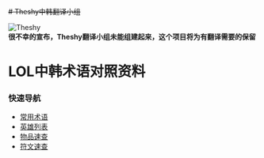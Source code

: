 ~~# Theshy中韩翻译小组~~

![Theshy](https://github.com/J1uT0ng/Theshy-translate-group/blob/master/images/Theshy.jpg)  
**很不幸的宣布，Theshy翻译小组未能组建起来，这个项目将为有翻译需要的保留**

# LOL中韩术语对照资料

### 快速导航
* [常用术语](lolglossary.md)
* [英雄列表](champions.md)  
* [物品速查](items.md)  
* [符文速查](runes.md) 


